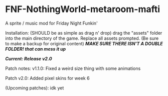 # FNF-NothingWorld-metaroom-mafti
A sprite / music mod for Friday Night Funkin'

Installation:   (SHOULD be as simple as drag n' drop)
drag the "assets" folder into the main directory of the game. Replace all assets prompted. (Be sure to make a backup for original content)
***MAKE SURE THERE ISN'T A DOUBLE FOLDER! that can mess it up***

***Current: Release v2.0***

Patch notes: v1.1.0:
Fixed a weird size thing with some animations

Patch v2.0:
Added pixel skins for week 6

(Upcoming patches):
idk yet
